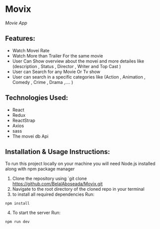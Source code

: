# Movix

<p><em>Movie App</em></p>

## Features: 
- Watch Movei Rate
- Watch More than Trailer For the same movie
- User Can Show overview about the movei and more detailes 
  like (description , Status , Director , Writer and Top Cast )
- User can Search for any Movie Or Tv show
- User can search in a specific categories
  like (Action , Animation , Comedy , Crime , Drama ,.... )

## Technologies Used:
- React
- Redux
- ReactStrap
- Axios
- sass
- The movei db Api

## Installation & Usage Instructions:
To run this project locally on your machine you will need Node.js installed along with npm package manager
1. Clone the repository using `git clone https://github.com/BelalAboseada/Movix.git
2. Navigate to the root directory of the cloned repo in your terminal
3.  to install all required dependencies Run:
 ```
 npm install
 ```
4. To start the server Run:
```
npm run dev
```
